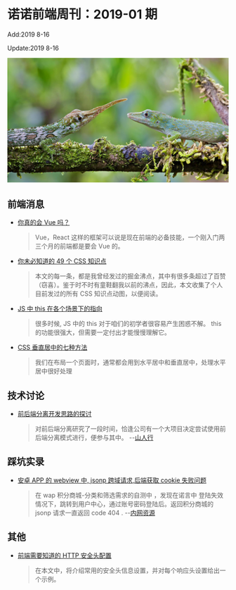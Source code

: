 # 诺诺前端周刊：2019-01 期

Add:2019 8-16

Update:2019 8-16

![201901](../images/2019/201901.jpg)

## 前端消息

- [你真的会 Vue 吗？](https://mp.weixin.qq.com/s/BjwwE8Xr1LMOhWEPACEBOg)

  > Vue，React 这样的框架可以说是现在前端的必备技能，一个刚入门两三个月的前端都是要会 Vue 的。

- [你未必知道的 49 个 CSS 知识点](https://mp.weixin.qq.com/s/SpABKossmVxUm2_0fmpGhg)

  > 本文的每一条，都是我曾经发过的掘金沸点，其中有很多条超过了百赞（窃喜）。鉴于时不时有童鞋翻我以前的沸点，因此，本文收集了个人目前发过的所有 CSS 知识点动图，以便阅读。

- [JS 中 this 在各个场景下的指向](https://juejin.im/post/5d51feaef265da039005219e)

  > 很多时候, JS 中的 this 对于咱们的初学者很容易产生困惑不解。 this 的功能很强大，但需要一定付出才能慢慢理解它。

- [CSS 垂直居中的七种方法](https://mp.weixin.qq.com/s/pp3r_N8xOvO-NGhtWecXAg)
  > 我们在布局一个页面时，通常都会用到水平居中和垂直居中，处理水平居中很好处理

## 技术讨论

- [前后端分离开发思路的探讨](https://www.cnblogs.com/shanrengo/p/6397734.html)

  > 对前后端分离研究了一段时间，恰逢公司有一个大项目决定尝试使用前后端分离模式进行，便参与其中。 --[山人行](https://www.cnblogs.com/shanrengo/)

## 踩坑实录

- [安卓 APP 的 webview 中, jsonp 跨域请求,后端获取 cookie 失败问题](http://172.30.11.50:8090/pages/viewpage.action?pageId=8389737)

  > 在 wap 积分商城-分类和筛选需求的自测中 ，发现在诺言中 登陆失效情况下，跳转到用户中心，通过账号密码登陆后。返回积分商城的 jsonp 请求一直返回 code 404 . --[内网资源](#)

## 其他

- [前端需要知道的 HTTP 安全头配置](https://mp.weixin.qq.com/s/GpQzlK_SYOn1mDUzUyaSHg)
  > 在本文中，将介绍常用的安全头信息设置，并对每个响应头设置给出一个示例。

